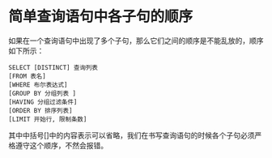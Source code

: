 # 简单查询语句中各子句的顺序

如果在一个查询语句中出现了多个子句，那么它们之间的顺序是不能乱放的，顺序如下所示：


    SELECT [DISTINCT] 查询列表
    [FROM 表名]
    [WHERE 布尔表达式]
    [GROUP BY 分组列表 ]
    [HAVING 分组过滤条件]
    [ORDER BY 排序列表]
    [LIMIT 开始行, 限制条数]

其中中括号[]中的内容表示可以省略，我们在书写查询语句的时候各个子句必须严格遵守这个顺序，不然会报错。
